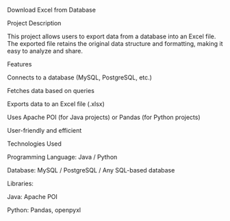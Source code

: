 Download Excel from Database

Project Description

This project allows users to export data from a database into an Excel file. The exported file retains the original data structure and formatting, making it easy to analyze and share.

Features

Connects to a database (MySQL, PostgreSQL, etc.)

Fetches data based on queries

Exports data to an Excel file (.xlsx)

Uses Apache POI (for Java projects) or Pandas (for Python projects)

User-friendly and efficient

Technologies Used

Programming Language: Java / Python

Database: MySQL / PostgreSQL / Any SQL-based database

Libraries:

Java: Apache POI

Python: Pandas, openpyxl
